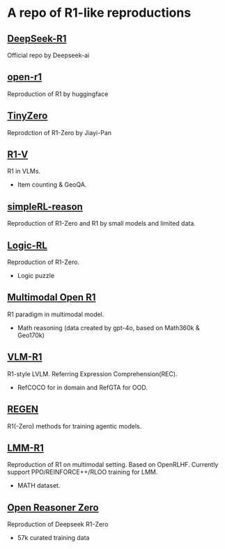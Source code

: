 # A repo of R1-like reproductions

## [DeepSeek-R1](https://github.com/deepseek-ai/DeepSeek-R1)
Official repo by Deepseek-ai

## [open-r1](https://github.com/huggingface/open-r1)
Reproduction of R1 by huggingface

## [TinyZero](https://github.com/Jiayi-Pan/TinyZero)
Reprodction of R1-Zero by Jiayi-Pan

## [R1-V](https://github.com/Deep-Agent/R1-V)
R1 in VLMs. 
- Item counting & GeoQA.

## [simpleRL-reason](https://github.com/hkust-nlp/simpleRL-reason)
Reproduction of R1-Zero and R1 by small models and limited data.

## [Logic-RL](https://github.com/Unakar/Logic-RL)
Reproduction of R1-Zero. 
- Logic puzzle

## [Multimodal Open R1](https://github.com/EvolvingLMMs-Lab/open-r1-multimodal)
R1 paradigm in multimodal model. 
- Math reasoning (data created by gpt-4o, based on Math360k & Geo170k)

## [VLM-R1](https://github.com/EvolvingLMMs-Lab/open-r1-multimodal)
R1-style LVLM. Referring Expression Comprehension(REC). 
- RefCOCO for in domain and RefGTA for OOD.

## [REGEN](https://github.com/EvolvingLMMs-Lab/open-r1-multimodal)
R1(-Zero) methods for training agentic models.

## [LMM-R1](https://github.com/TideDra/lmm-r1)
Reproduction of R1 on multimodal setting. Based on OpenRLHF. Currently support PPO/REINFORCE++/RLOO training for LMM. 
- MATH dataset.

## [Open Reasoner Zero](https://github.com/Open-Reasoner-Zero/Open-Reasoner-Zero)
Reproduction of Deepseek R1-Zero
- 57k curated training data